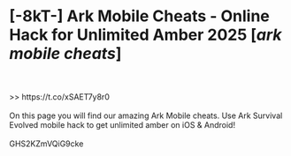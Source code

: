 # [-8kT-] Ark Mobile Cheats - Online Hack for Unlimited Amber 2025 [*ark mobile cheats*]
<br>
<br> >> https://t.co/xSAET7y8r0

<br>
<br>On this page you will find our amazing Ark Mobile cheats. Use Ark Survival Evolved mobile hack to get unlimited amber on iOS & Android!
<br>
<br>GHS2KZmVQiG9cke

